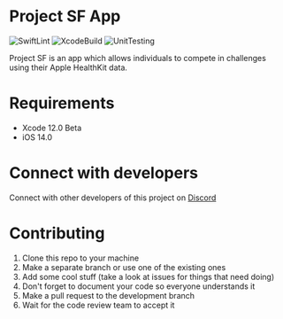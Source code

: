 # Project SF App
![SwiftLint](https://github.com/Activity-App/App/workflows/SwiftLint/badge.svg) ![XcodeBuild](https://github.com/Activity-App/App/workflows/XcodeBuild/badge.svg) ![UnitTesting](https://github.com/Activity-App/App/workflows/UnitTesting/badge.svg)

Project SF is an app which allows individuals to compete in challenges using their Apple HealthKit data.

# Requirements
- Xcode 12.0 Beta
- iOS 14.0

# Connect with developers
Connect with other developers of this project on [Discord](https://discord.gg/HcGXy3w)
# Contributing
1. Clone this repo to your machine
2. Make a separate branch or use one of the existing ones
3. Add some cool stuff (take a look at issues for things that need doing)
4. Don't forget to document your code so everyone understands it
5. Make a pull request to the development branch
6. Wait for the code review team to accept it
